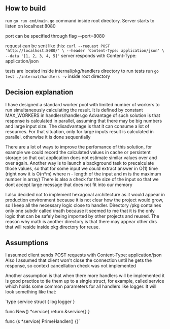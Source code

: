 ## How to build
run `go run cmd/main.go` command inside root directory. Server starts to listen on localhost:8080

port can be specified through flag --port=8080

request can be sent like this:
`
curl --request POST 'http://localhost:8080/' \
--header 'Content-Type: application/json' \
--data '[1, 2, 3, 4, 5]'
`
server responds with Content-Type: application/json

tests are located inside internal/pkg/handlers directory
to run tests run `go test ./internal/handlers -v` inside root directory

## Decision explanation
I have designed a standard worker pool with limited number of workers to run simultaneously calculating the result. It is defined by constant MAX_WORKERS in handlers/handler.go 
Advantage of such solution is that response is calculated in parallel, assuming that there may be big numbers and large input size. The disadvantage is that it can consume a lot of resources. For that situation, only for large inputs result is calculated in parallel, otherwise it is done sequentially

There are a lot of ways to improve the perfomance of this solution, for example we could record the calculated values in cache or persistent storage so that out application does not estimate similar values over and over again. Another way is to launch a background task to precalculate those values, so that for some input we could extract answer in O(1) time (right now it is O(n*m) where n - length of the input and m is the maximum number in array) 
There is also a check for the size of the input so that we dont accept large message that does not fit into our memory

I also decided not to implement hexagonal architecture as it would appear in production environment because it is not clear how the project would grow, so I keep all the necessary logic close to handler.
Directory /pkg containes only one subdir called /math because it seemed to me that it is the only logic that can be safely being imported by other projects and reused. The reason why math is another directory is that there may appear other dirs that will reside inside pkg directory for reuse.


## Assumptions
I assumed client sends POST requests with Content-Type: application/json
Also I assumed that client won't close the connection until he gets the response, so context cancellation check was not implemented

Another assumption is that when there more handlers will be implemented it is good practice to tie them up to a single struct, for example, called service which holds some common parameters for all handlers like logger. It will look something like that:

`type service struct {
    log logger
} 

func New() *service{
    return &service{}
}

func (s *service) PrimeHandler() {}`
